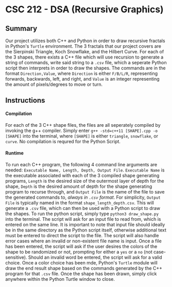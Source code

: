 # CSC 212 - DSA (Recursive Graphics)

## Summary

Our project utilizes both C++ and Python in order to draw recursive fractals in Python's `Turtle` environment. The 3 fractals that our project covers are the Sierpinski Triangle, Koch Snowflake, and the Hilbert Curve. For each of the 3 shapes, there exists a C++ file which will use recursion to generate a string of commands, write said string to a `.csv` file, which a seperate Python script then interprets in order to draw the shapes. The commands are in the format `Direction,Value`, where `Direction` is either `F/B/L/R`, representing forwards, backwards, left, and right, and `Value` is an integer representing the amount of pixels/degrees to move or turn.

## Instructions

#### Compilation

For each of the 3 C++ shape files, the files are all seperately compiled by invoking the g++ compiler. Simply enter `g++ -std=c++11 [SHAPE].cpp -o [SHAPE]` into the terminal, where `[SHAPE]` is either `triangle`, `snowflake`, or `curve`. No compilation is requred for the Python Script.

#### Runtime

To run each C++ program, the following 4 command line arguments are needed: `Executable Name, Length, Depth, Output File`. `Executable Name` is the executable associated with each of the 3 compiled shape generating programs, `Length` is the desired size of the outermost layer of depth for the shape, `Depth` is the desired amount of depth for the shape generating program to recurse through, and `Output File` is the name of the file to save the generated commands to, *always in `.csv` format*. For simplicity, `Output File` is typically named in the format `shape_length_depth.csv`. This will generate a `.csv` file, which can then be used with a Python script to draw the shapes. To run the python script, simply type `python3 draw_shape.py` into the terminal. The script will ask for an input file to read from, which is entered on the same line. It is important to note that input file should ideally be in the same directory as the Python script itself, otherwise additional text must be entered to direct the script to the file. The script will also handle error cases where an invalid or non-existent file name is input. Once a file has been entered, the script will ask if the user desires the colors of the shape to be randomized or not, prompting for either a `yes` or a `no` (not case-sensitive). Should an invalid word be entered, the script will ask for a valid choice. Once a color choice has been mde, Python's `Turtle` module will draw the end result shape based on the commands generated by the C++ program for that `.csv` file. Once the shape has been drawn, simply click anywhere within the Python Turtle window to close.
